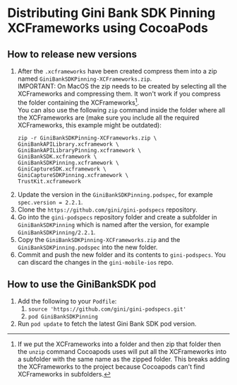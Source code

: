 Distributing Gini Bank SDK Pinning XCFrameworks using CocoaPods
======================================================

How to release new versions
---------------------------

1. After the `.xcframeworks` have been created compress them into a zip named `GiniBankSDKPinning-XCFrameworks.zip`.  
   IMPORTANT: On MacOS the zip needs to be created by selecting all the XCFrameworks and compressing them. It won't work
   if you compress the folder containing the XCFrameworks[^1].  
   You can also use the following `zip` command inside the folder where all the XCFrameworks are (make sure you include
   all the required XCFrameworks, this example might be outdated):
   ```
   zip -r GiniBankSDKPinning-XCFrameworks.zip \
   GiniBankAPILibrary.xcframework \
   GiniBankAPILibraryPinning.xcframework \
   GiniBankSDK.xcframework \
   GiniBankSDKPinning.xcframework \
   GiniCaptureSDK.xcframework \
   GiniCaptureSDKPinning.xcframework \
   TrustKit.xcframework
   ```
2. Update the version in the `GiniBankSDKPinning.podspec`, for example `spec.version = 2.2.1`.
3. Clone the `https://github.com/gini/gini-podspecs` repository.
4. Go into the `gini-podspecs` repository folder and create a subfolder in `GiniBankSDKPinning` which is named after the
   version, for example `GiniBankSDKPinning/2.2.1`.
5. Copy the `GiniBankSDKPinning-XCFrameworks.zip` and the `GiniBankSDKPinning.podspec` into the new folder.
6. Commit and push the new folder and its contents to `gini-podspecs`. You can discard the changes in the
   `gini-mobile-ios` repo.

[^1]: If we put the XCFrameworks into a folder and then zip that folder then the `unzip` command Cocoapods uses will put
all the XCFrameworks into a subfolder with the same name as the zipped folder. This breaks adding the XCFrameworks
to the project because Cocoapods can't find XCFrameworks in subfolders.

How to use the GiniBankSDK pod
------------------------------

1. Add the following to your `Podfile`:
   1. `source 'https://github.com/gini/gini-podspecs.git'`
   2. `pod GiniBankSDKPinning`
2. Run `pod update` to fetch the latest Gini Bank SDK pod version.



